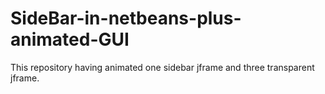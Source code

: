 # SideBar-in-netbeans-plus-animated-GUI
This repository having animated one sidebar jframe and three transparent jframe. 
